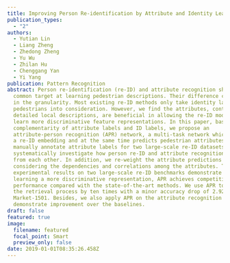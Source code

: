 ```yaml
---
title: Improving Person Re-identification by Attribute and Identity Learning
publication_types:
  - "2"
authors:
  - Yutian Lin
  - Liang Zheng
  - Zhedong Zheng
  - Yu Wu
  - Zhilan Hu
  - Chenggang Yan
  - Yi Yang
publication: Pattern Recognition
abstract: Person re-identification (re-ID) and attribute recognition share a
  common target at learning pedestrian descriptions. Their difference consists
  in the granularity. Most existing re-ID methods only take identity labels of
  pedestrians into consideration. However, we find the attributes, containing
  detailed local descriptions, are beneficial in allowing the re-ID model to
  learn more discriminative feature representations. In this paper, based on the
  complementarity of attribute labels and ID labels, we propose an
  attribute-person recognition (APR) network, a multi-task network which learns
  a re-ID embedding and at the same time predicts pedestrian attributes. We
  manually annotate attribute labels for two large-scale re-ID datasets, and
  systematically investigate how person re-ID and attribute recognition benefit
  from each other. In addition, we re-weight the attribute predictions
  considering the dependencies and correlations among the attributes. The
  experimental results on two large-scale re-ID benchmarks demonstrate that by
  learning a more discriminative representation, APR achieves competitive re-ID
  performance compared with the state-of-the-art methods. We use APR to speed up
  the retrieval process by ten times with a minor accuracy drop of 2.92% on
  Market-1501. Besides, we also apply APR on the attribute recognition task and
  demonstrate improvement over the baselines.
draft: false
featured: true
image:
  filename: featured
  focal_point: Smart
  preview_only: false
date: 2019-01-01T08:35:26.458Z
---
```

